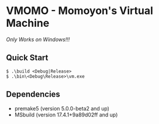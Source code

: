 # VMOMO - Momoyon's Virtual Machine

*Only Works on Windows!!!*

## Quick Start
```console
$ .\build <Debug|Release>
$ .\bin\<Debug\Release>\vm.exe
```


## Dependencies
- premake5 (version 5.0.0-beta2 and up)
- MSbuild (version 17.4.1+9a89d02ff and up)

